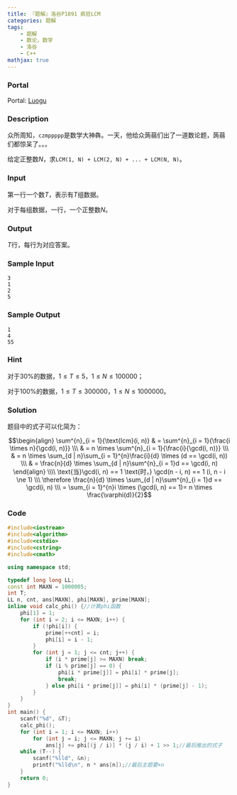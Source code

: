 ```yaml
---
title: 『题解』洛谷P1891 疯狂LCM
categories: 题解
tags:
    - 题解
    - 数论，数学
    - 洛谷
    - C++
mathjax: true
---
```


### Portal

Portal: [Luogu](https://www.luogu.com.cn/problem/P1891)

### Description

众所周知，`czmppppp`是数学大神犇。一天，他给众蒟蒻们出了一道数论题，蒟蒻们都惊呆了。。。

给定正整数$N$，求`LCM(1, N) + LCM(2, N) + ... + LCM(N, N)`。

### Input

第一行一个数$T$，表示有$T$组数据。

对于每组数据，一行，一个正整数$N$。

### Output

$T$行，每行为对应答案。

### Sample Input

```
3
1
2
5
```

### Sample Output

```
1
4
55
```

### Hint

对于$30\%$的数据，$1 \le T \le 5$，$1 \le N \le 100000$；

对于$100\%$的数据，$1 \le T \le 300000$，$1 \le N \le 1000000$。

### Solution

题目中的式子可以化简为：

$$\begin{align} \sum^{n}_{i = 1}{\text{lcm}(i, n)} & = \sum^{n}_{i = 1}{\frac{i \times n}{\gcd(i, n)}} \\\ & = n \times \sum^{n}_{i = 1}{\frac{i}{\gcd(i, n)}} \\\ & = n \times \sum_{d | n}\sum_{i = 1}^{n}\frac{i}{d} \times (d == \gcd(i, n)) \\\ & = \frac{n}{d} \times \sum_{d | n}\sum^{n}_{i = 1}d == \gcd(i, n) \end{align} \\\\ \text{当}\gcd(i, n) == 1 \text{时，} \gcd(n - i, n) == 1 (i, n - i \ne 1) \\\ \therefore \frac{n}{d} \times \sum_{d | n}\sum^{n}_{i = 1}d == \gcd(i, n) \\\ = \sum_{i = 1}^{n}i \times (\gcd(i, n) == 1)= n \times \frac{\varphi(d)}{2}$$

### Code

```cpp
#include<iostream>
#include<algorithm>
#include<cstdio>
#include<cstring>
#include<cmath>

using namespace std;

typedef long long LL;
const int MAXN = 1000005;
int T;
LL n, cnt, ans[MAXN], phi[MAXN], prime[MAXN];
inline void calc_phi() {//计算phi函数
    phi[1] = 1;
    for (int i = 2; i <= MAXN; i++) {
        if (!phi[i]) {
            prime[++cnt] = i;
            phi[i] = i - 1;
        }
        for (int j = 1; j <= cnt; j++) {
            if (i * prime[j] >= MAXN) break;
            if (i % prime[j] == 0) {
                phi[i * prime[j]] = phi[i] * prime[j];
                break;
            } else phi[i * prime[j]] = phi[i] * (prime[j] - 1);
        }
    }
}
int main() {
    scanf("%d", &T);
    calc_phi();
    for (int i = 1; i <= MAXN; i++)
        for (int j = i; j <= MAXN; j += i)
            ans[j] += phi[(j / i)] * (j / i) + 1 >> 1;//最后推出的式子
    while (T--) {
        scanf("%lld", &n);
        printf("%lld\n", n * ans[n]);//最后主题要×n
    }
    return 0;
}
```